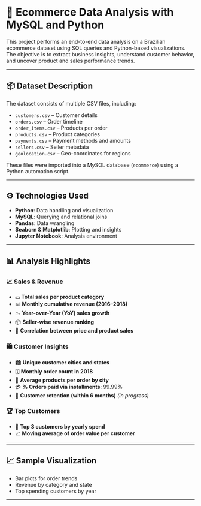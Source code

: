 # 🛒 Ecommerce Data Analysis with MySQL and Python

This project performs an end-to-end data analysis on a Brazilian ecommerce dataset using SQL queries and Python-based visualizations. The objective is to extract business insights, understand customer behavior, and uncover product and sales performance trends.

---

## 📦 Dataset Description

The dataset consists of multiple CSV files, including:

- `customers.csv` – Customer details
- `orders.csv` – Order timeline
- `order_items.csv` – Products per order
- `products.csv` – Product categories
- `payments.csv` – Payment methods and amounts
- `sellers.csv` – Seller metadata
- `geolocation.csv` – Geo-coordinates for regions

These files were imported into a MySQL database (`ecommerce`) using a Python automation script.

---

## ⚙️ Technologies Used

- **Python**: Data handling and visualization
- **MySQL**: Querying and relational joins
- **Pandas**: Data wrangling
- **Seaborn & Matplotlib**: Plotting and insights
- **Jupyter Notebook**: Analysis environment

---

## 📊 Analysis Highlights

### 📈 Sales & Revenue
- 💵 **Total sales per product category**
- 📊 **Monthly cumulative revenue (2016–2018)**
- 📉 **Year-over-Year (YoY) sales growth**
- 📦 **Seller-wise revenue ranking**
- 📌 **Correlation between price and product sales**

### 🛍 Customer Insights
- 🏙 **Unique customer cities and states**
- 🗓 **Monthly order count in 2018**
- 🧮 **Average products per order by city**
- 💳 **% Orders paid via installments**: 99.99%
- 🔁 **Customer retention (within 6 months)** *(in progress)*

### 🏆 Top Customers
- 🥇 **Top 3 customers by yearly spend**
- 📈 **Moving average of order value per customer**

---

## 📈 Sample Visualization

- Bar plots for order trends
- Revenue by category and state
- Top spending customers by year

---
